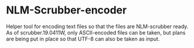 # NLM-Scrubber-encoder
Helper tool for encoding text files so that the files are NLM-scrubber ready. As of scrubber.19.0411W, only ASCII-encoded files can be taken, but plans are being put in place so that UTF-8 can also be taken as input.
